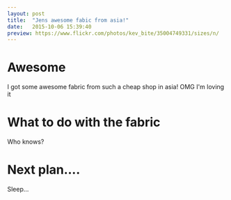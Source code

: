 ```yaml
---
layout: post
title:  "Jens awesome fabic from asia!"
date:   2015-10-06 15:39:40
preview: https://www.flickr.com/photos/kev_bite/35004749331/sizes/n/
---
```


# Awesome

I got some awesome fabric from such a cheap shop in asia! OMG I'm loving it

# What to do with the fabric

Who knows?

# Next plan....

Sleep...
